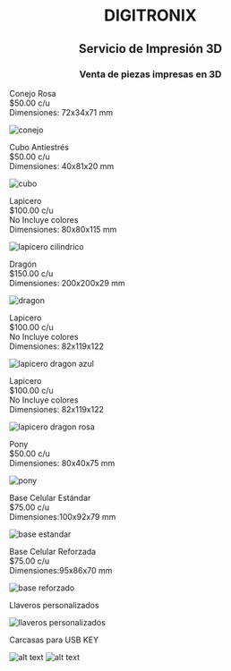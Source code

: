 <h1 style="text-align:center;">DIGITRONIX</h1>
<h2 style="text-align:center;">Servicio de Impresión 3D </h2>
<h3 style="text-align:center;">Venta de piezas impresas en 3D</h3>


<p>
Conejo Rosa <br>
$50.00 c/u  <br>
Dimensiones: 72x34x71 mm 
</p>

![conejo](<imagenes impresas 3d/conejo rosa.png>)

<p>
Cubo Antiestrés <br>
$50.00 c/u      <br>
Dimensiones: 40x81x20 mm
</p>

![cubo](<imagenes impresas 3d/cubo.png>)

<p>
Lapicero  <br>
$100.00 c/u <br>
No Incluye colores <br>
Dimensiones: 80x80x115 mm
</p>

![lapicero cilindrico](<imagenes impresas 3d/lapicero cilindrico.png>)

<p>
Dragón <br>
$150.00 c/u  <br> 
Dimensiones: 200x200x29 mm
</p>

![dragon](<imagenes impresas 3d/dragon.png>)

<p>
Lapicero <br>
$100.00 c/u <br>
No Incluye colores <br>
Dimensiones: 82x119x122
</p>

![lapicero dragon azul](<imagenes impresas 3d/lapicero azul.png>)

<p>
Lapicero <br>
$100.00 c/u <br>
No Incluye colores <br> 
Dimensiones: 82x119x122
</p>

![lapicero dragon rosa](<imagenes impresas 3d/lapicero rosa.png>)

<p>
Pony <br>
$50.00 c/u  <br> 
Dimensiones: 80x40x75 mm 
</p>

![pony](<imagenes impresas 3d/pony.png>)

<p>
Base Celular Estándar  <br>
$75.00 c/u <br>
Dimensiones:100x92x79 mm
</p>

![base estandar](<imagenes impresas 3d/base estandar .png>)

<p>
Base Celular Reforzada <br>
$75.00 c/u <br>
Dimensiones:95x86x70 mm 
</p>

![base reforzado](<imagenes impresas 3d/base reforzada.png>)

<p>
Llaveros personalizados
</p>

![llaveros personalizados](<imagenes impresas 3d/llaveros personalizados.jpeg>)

<p>
Carcasas para USB KEY
</p>

![alt text](<imagenes impresas 3d/carcasa usb key .png>)
![alt text](<imagenes impresas 3d/partes de la carcasa usb key.jpeg>)